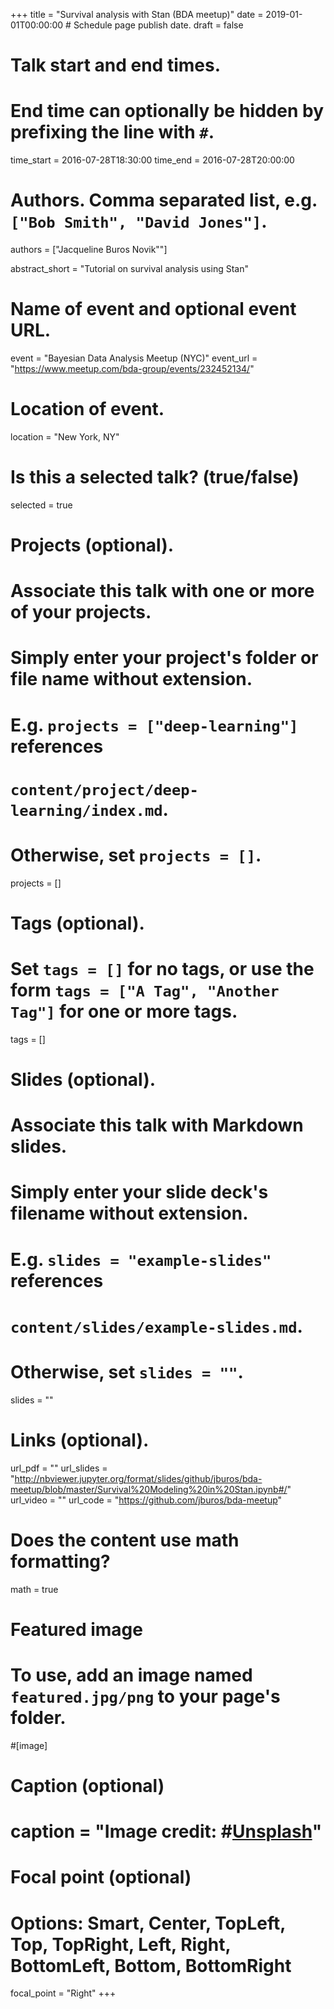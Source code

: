 +++
title = "Survival analysis with Stan (BDA meetup)"
date = 2019-01-01T00:00:00  # Schedule page publish date.
draft = false

# Talk start and end times.
#   End time can optionally be hidden by prefixing the line with `#`.
time_start = 2016-07-28T18:30:00
time_end = 2016-07-28T20:00:00

# Authors. Comma separated list, e.g. `["Bob Smith", "David Jones"]`.
authors = ["Jacqueline Buros Novik""]

abstract_short = "Tutorial on survival analysis using Stan"

# Name of event and optional event URL.
event = "Bayesian Data Analysis Meetup (NYC)"
event_url = "https://www.meetup.com/bda-group/events/232452134/"

# Location of event.
location = "New York, NY"

# Is this a selected talk? (true/false)
selected = true

# Projects (optional).
#   Associate this talk with one or more of your projects.
#   Simply enter your project's folder or file name without extension.
#   E.g. `projects = ["deep-learning"]` references 
#   `content/project/deep-learning/index.md`.
#   Otherwise, set `projects = []`.
projects = []

# Tags (optional).
#   Set `tags = []` for no tags, or use the form `tags = ["A Tag", "Another Tag"]` for one or more tags.
tags = []

# Slides (optional).
#   Associate this talk with Markdown slides.
#   Simply enter your slide deck's filename without extension.
#   E.g. `slides = "example-slides"` references 
#   `content/slides/example-slides.md`.
#   Otherwise, set `slides = ""`.
slides = ""

# Links (optional).
url_pdf = ""
url_slides = "http://nbviewer.jupyter.org/format/slides/github/jburos/bda-meetup/blob/master/Survival%20Modeling%20in%20Stan.ipynb#/"
url_video = ""
url_code = "https://github.com/jburos/bda-meetup"

# Does the content use math formatting?
math = true

# Featured image
# To use, add an image named `featured.jpg/png` to your page's folder. 
#[image]
  # Caption (optional)
  # caption = "Image credit: #[**Unsplash**](https://unsplash.com/photos/bzdhc5b3Bxs)"

  # Focal point (optional)
  # Options: Smart, Center, TopLeft, Top, TopRight, Left, Right, BottomLeft, Bottom, BottomRight
  focal_point = "Right"
+++